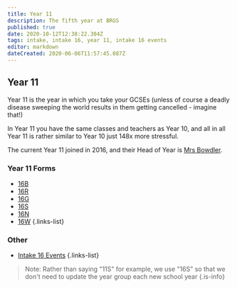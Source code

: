 ```yaml
---
title: Year 11
description: The fifth year at BRGS
published: true
date: 2020-10-12T12:38:22.304Z
tags: intake, intake 16, year 11, intake 16 events
editor: markdown
dateCreated: 2020-06-06T11:57:45.087Z
---
```


## Year 11
Year 11 is the year in which you take your GCSEs (unless of course a deadly disease sweeping the world results in them getting cancelled - imagine that!)

In Year 11 you have the same classes and teachers as Year 10, and all in all Year 11 is rather similar to Year 10 just 148x more stressful.

The current Year 11 joined in 2016, and their Head of Year is [Mrs Bowdler](/teachers/mrs-bowdler).

### Year 11 Forms
- [16B](/students/intake16/b)
- [16R](/students/intake16/r)
- [16G](/students/intake16/g)
- [16S](/students/intake16/s)
- [16N](/students/intake16/n)
- [16W](/students/intake16/w)
{.links-list}

### Other
- [Intake 16 Events](/students/intake16/events)
{.links-list}

> Note:  Rather than saying "11S" for example, we use "16S" so that we don't need to update the year group each new school year
{.is-info}